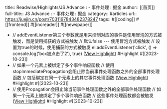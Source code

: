title:: Readwise/Highlights/JS Advance : - 事件处理 : 掘金
author:: [[首页]]
full-title:: JS Advance : - 事件处理 : 掘金
category:: #articles
url:: https://juejin.cn/post/7031197843482378247
tags:: #[[coding]] #[[frontend]] #[[inoreader]] #[[newspaper]]
- // addEventListener第三个参数就是用来控制对应的事件是使用冒泡的方式被触发，而是使用捕获的方式被触发 // 默认false --- 使用冒泡方式被触发 // 设置为true的时候，使用捕获的方式被触发 el.addEventListener('click', () => console.log('box被点击了2'), true) ([View Highlight](https://read.readwise.io/read/01hdefywggv12fdz5rc7m3yaze)) #Highlight #[[2023-10-23]]
- // 如果一个元素上被绑定了多个事件响应函数 // 使用stopImmediatePropagation会阻止除当前事件处理函数之外的全部事件处理函数 // 包括绑定在同一个元素上的其它事件处理函数 ([View Highlight](https://read.readwise.io/read/01hdeg0mvy8mqpxp9ht05h47wg)) #Highlight #[[2023-10-23]]
- // 使用Propagation会阻止除当前事件处理函数之外的全部事件处理函数 // 如果一个元素上被绑定了多个事件响应函数 // 这些事件处理函数都会被触发 ([View Highlight](https://read.readwise.io/read/01hdeg1fr76ymwxvxejbwqv4n3)) #Highlight #[[2023-10-23]]